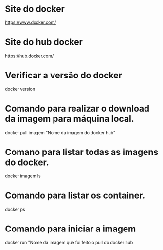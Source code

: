 # Site do docker
https://www.docker.com/

# Site do hub docker
https://hub.docker.com/

# Verificar a versão do docker
 docker version

# Comando para realizar o download da imagem para máquina local.
docker pull imagem "Nome da imagem do docker hub"

# Comano para listar todas as imagens do docker.
docker imagem ls

# Comando para listar os container.
docker ps

# Comando para iniciar a imagem
docker run "Nome da imagem  que foi feito o pull do docker hub




















